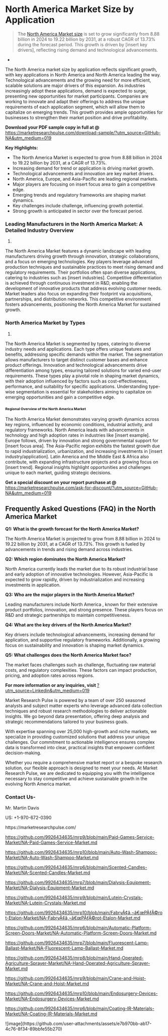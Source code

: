 <h1>North America  Market&nbsp;Size by Application</h1><blockquote><p>The <a href="https://marketresearchpulse.com/download-sample/?utm_source=GitHub-NA&amp;utm_medium=019">North America  Market size</a> is set to grow significantly from 8.88 billion in 2024 to 19.22 billion by 2031, at a robust CAGR of 13.73% during the forecast period. This growth is driven by [insert key drivers], reflecting rising demand and technological advancements.</p></blockquote><ul><li></li></ul><p>The North America  market size by application reflects significant growth, with key applications in North America  and North America  leading the way. Technological advancements and the growing need for more efficient, scalable solutions are major drivers of this expansion. As industries increasingly adopt these applications, demand is expected to surge, presenting new opportunities for market participants. Companies are working to innovate and adapt their offerings to address the unique requirements of each application segment, which will allow them to capitalize on emerging trends. This growth provides ample opportunities for businesses to strengthen their market position and drive profitability.</p><p><strong>Download your PDF sample copy in full at @ </strong><a href="https://marketresearchpulse.com/download-sample/?utm_source=GitHub-NA&amp;utm_medium=019">https://marketresearchpulse.com/download-sample/?utm_source=GitHub-NA&amp;utm_medium=019</a></p><p><strong>Key Highlights: </strong></p><ul><li>The North America  Market is expected to grow from 8.88 billion in 2024 to 19.22 billion by 2031, at a CAGR of 13.73%.</li><li>Increasing demand for trend or application is driving market growth.</li><li>Technological advancements and innovation are key market drivers.</li><li>North America, Europe, and Asia-Pacific are leading regional markets.</li><li>Major players are focusing on insert focus area to gain a competitive edge.</li><li>Emerging trends and regulatory frameworks are shaping market dynamics.</li><li>Key challenges include challenge, influencing growth potential.</li><li>Strong growth is anticipated in sector over the forecast period.</li></ul><h3>Leading Manufacturers in the North America  Market: A Detailed Industry Overview</h3><ol><li></li></ol><div class="flex max-w-full flex-col flex-grow"><div class="min-h-8 text-message flex w-full flex-col items-end gap-2 whitespace-normal break-words [.text-message+&amp;]:mt-5" dir="auto" data-message-author-role="assistant" data-message-id="fd8432e4-4910-450d-b182-61b7bfb0a01f" data-message-model-slug="gpt-4o"><div class="flex w-full flex-col gap-1 empty:hidden first:pt-[3px]"><div class="markdown prose w-full break-words dark:prose-invert light"><p>The North America  Market features a dynamic landscape with leading manufacturers driving growth through innovation, strategic collaborations, and a focus on emerging technologies. Key players leverage advanced production techniques and sustainable practices to meet rising demand and regulatory requirements. Their portfolios often span diverse applications, catering to industries such as [insert industries]. Competitive differentiation is achieved through continuous investment in R&amp;D, enabling the development of innovative products that address evolving customer needs. Market leaders also focus on expanding their footprint via acquisitions, partnerships, and distribution networks. This competitive environment fosters advancements, positioning the North America  Market for sustained growth.</p></div></div></div></div><h3>North America  Market by Types</h3><ol><li></li></ol><div class="flex max-w-full flex-col flex-grow"><div class="min-h-8 text-message flex w-full flex-col items-end gap-2 whitespace-normal break-words [.text-message+&amp;]:mt-5" dir="auto" data-message-author-role="assistant" data-message-id="084470be-0bb7-4664-bddf-5156b4f41249" data-message-model-slug="gpt-4o-mini"><div class="flex w-full flex-col gap-1 empty:hidden first:pt-[3px]"><div class="markdown prose w-full break-words dark:prose-invert light"><p>The North America  Market is segmented by types, catering to diverse industry needs and applications. Each type offers unique features and benefits, addressing specific demands within the market. The segmentation allows manufacturers to target distinct customer bases and enhance product offerings. Innovation and technological advancements drive differentiation among types, ensuring tailored solutions for varied end-user requirements. These types play a pivotal role in shaping market dynamics, with their adoption influenced by factors such as cost-effectiveness, performance, and suitability for specific applications. Understanding type-wise segmentation is essential for stakeholders aiming to capitalize on emerging opportunities and gain a competitive edge.</p></div></div></div></div><h3><span style="font-size: 11px;">Regional Overview of the North America  Market</span></h3><div class="flex max-w-full flex-col flex-grow"><div class="min-h-8 text-message flex w-full flex-col items-end gap-2 whitespace-normal break-words [.text-message+&amp;]:mt-5" dir="auto" data-message-author-role="assistant" data-message-id="e9038762-ce64-4e30-91c9-9bd413514231" data-message-model-slug="gpt-4o-mini"><div class="flex w-full flex-col gap-1 empty:hidden first:pt-[3px]"><div class="markdown prose w-full break-words dark:prose-invert light"><p>The North America  Market demonstrates varying growth dynamics across key regions, influenced by economic conditions, industrial activity, and regulatory frameworks. North America leads with advancements in technology and high adoption rates in industries like [insert example]. Europe follows, driven by innovation and strong governmental support for [insert focus area]. The Asia-Pacific region exhibits the fastest growth due to rapid industrialization, urbanization, and increasing investments in [insert industry/application]. Latin America and the Middle East &amp; Africa also contribute, with expanding infrastructure projects and a growing focus on [insert trend]. Regional insights highlight opportunities and challenges unique to each market, guiding strategic decisions.</p></div></div></div></div><p><strong>Get a special discount on your report purchase at @ </strong><a href="https://marketresearchpulse.com/ask-for-discount/?utm_source=GitHub-NA&amp;utm_medium=019">https://marketresearchpulse.com/ask-for-discount/?utm_source=GitHub-NA&amp;utm_medium=019</a></p><h2>Frequently Asked Questions (FAQ) in the North America  Market</h2><p><strong>Q1: What is the growth forecast for the North America  Market?</strong></p><p>The North America  Market is projected to grow from 8.88 billion in 2024 to 19.22 billion by 2031, at a CAGR of 13.73%. This growth is fueled by advancements in trends and rising demand across industries.</p><p><strong>Q2: Which region dominates the North America  Market?</strong></p><p>North America currently leads the market due to its robust industrial base and early adoption of innovative technologies. However, Asia-Pacific is expected to grow rapidly, driven by industrialization and increasing investments in application.</p><p><strong>Q3: Who are the major players in the North America  Market?</strong></p><p>Leading manufacturers include North America , known for their extensive product portfolios, innovation, and strong presence. These players focus on R&amp;D and strategic partnerships to maintain competitiveness.</p><p><strong>Q4: What are the key drivers of the North America  Market?</strong></p><p>Key drivers include technological advancements, increasing demand for application, and supportive regulatory frameworks. Additionally, a growing focus on sustainability and innovation is shaping market dynamics.</p><p><strong>Q5: What challenges does the North America  Market face?</strong></p><p>The market faces challenges such as challenge, fluctuating raw material costs, and regulatory complexities. These factors can impact production, pricing, and adoption rates across regions.</p><p><strong>For more information or any inquiries, visit&nbsp;</strong><a href="?utm_source=Linkedin&utm_medium=019">?utm_source=Linkedin&utm_medium=019</a></p><p>Market Research Pulse is powered by a team of over 250 seasoned analysts and subject matter experts who leverage advanced data collection techniques and robust research methodologies to deliver actionable insights. We go beyond data presentation, offering deep analysis and strategic recommendations tailored to your business goals.</p><p>With expertise spanning over 25,000 high-growth and niche markets, we specialize in providing customized solutions that address your unique challenges. Our commitment to actionable intelligence ensures complex data is transformed into clear, practical insights that empower confident decision-making.</p><p>Whether you require a comprehensive market report or a bespoke research solution, our flexible approach is designed to meet your needs. At Market Research Pulse, we are dedicated to equipping you with the intelligence necessary to stay competitive and achieve sustainable growth in the evolving North America  market.</p><h3><strong>Contact Us-</strong></h3><p>Mr. Martin Davis</p><p>US: +1-970-672-0390</p><p>https://marketresearchpulse.com/</p><p><a href="https://github.com/9926434635/mrp9/blob/main/Paid-Games-Service-Market/NA-Paid-Games-Service-Market.md">https://github.com/9926434635/mrp9/blob/main/Paid-Games-Service-Market/NA-Paid-Games-Service-Market.md</a></p><p><a href="https://github.com/9926434635/mrp10/blob/main/Auto-Wash-Shampoo-Market/NA-Auto-Wash-Shampoo-Market.md">https://github.com/9926434635/mrp10/blob/main/Auto-Wash-Shampoo-Market/NA-Auto-Wash-Shampoo-Market.md</a></p><p><a href="https://github.com/9926434635/mrp6/blob/main/Scented-Candles-Market/NA-Scented-Candles-Market.md">https://github.com/9926434635/mrp6/blob/main/Scented-Candles-Market/NA-Scented-Candles-Market.md</a></p><p><a href="https://github.com/9926434635/mrp7/blob/main/Dialysis-Equipment-Market/NA-Dialysis-Equipment-Market.md">https://github.com/9926434635/mrp7/blob/main/Dialysis-Equipment-Market/NA-Dialysis-Equipment-Market.md</a></p><p><a href="https://github.com/9926434635/mrp9/blob/main/Lutein-Crystals-Market/NA-Lutein-Crystals-Market.md">https://github.com/9926434635/mrp9/blob/main/Lutein-Crystals-Market/NA-Lutein-Crystals-Market.md</a></p><p><a href="https://github.com/9926434635/mrp10/blob/main/FabryÃ¢â‚¬â€œPÃƒÂ©rot-Etalon-Market/NA-FabryÃ¢â‚¬â€œPÃƒÂ©rot-Etalon-Market.md">https://github.com/9926434635/mrp10/blob/main/FabryÃ¢â‚¬â€œPÃƒÂ©rot-Etalon-Market/NA-FabryÃ¢â‚¬â€œPÃƒÂ©rot-Etalon-Market.md</a></p><p><a href="https://github.com/9926434635/mrp6/blob/main/Automatic-Platform-Screen-Doors-Market/NA-Automatic-Platform-Screen-Doors-Market.md">https://github.com/9926434635/mrp6/blob/main/Automatic-Platform-Screen-Doors-Market/NA-Automatic-Platform-Screen-Doors-Market.md</a></p><p><a href="https://github.com/9926434635/mrp7/blob/main/Fluorescent-Lamp-Ballast-Market/NA-Fluorescent-Lamp-Ballast-Market.md">https://github.com/9926434635/mrp7/blob/main/Fluorescent-Lamp-Ballast-Market/NA-Fluorescent-Lamp-Ballast-Market.md</a></p><p><a href="https://github.com/9926434635/mrp8/blob/main/Hand-Operated-Agriculture-Sprayer-Market/NA-Hand-Operated-Agriculture-Sprayer-Market.md">https://github.com/9926434635/mrp8/blob/main/Hand-Operated-Agriculture-Sprayer-Market/NA-Hand-Operated-Agriculture-Sprayer-Market.md</a></p><p><a href="https://github.com/9926434635/mrp9/blob/main/Crane-and-Hoist-Market/NA-Crane-and-Hoist-Market.md">https://github.com/9926434635/mrp9/blob/main/Crane-and-Hoist-Market/NA-Crane-and-Hoist-Market.md</a></p><p><a href="https://github.com/9926434635/mrp10/blob/main/Endosurgery-Devices-Market/NA-Endosurgery-Devices-Market.md">https://github.com/9926434635/mrp10/blob/main/Endosurgery-Devices-Market/NA-Endosurgery-Devices-Market.md</a></p><p><a href="https://github.com/9926434635/mrp6/blob/main/Coating-IR-Materials-Market/NA-Coating-IR-Materials-Market.md">https://github.com/9926434635/mrp6/blob/main/Coating-IR-Materials-Market/NA-Coating-IR-Materials-Market.md</a></p>
![image](https://github.com/user-attachments/assets/e7b970bb-ab17-4c76-8f34-89bbfe55b270)
